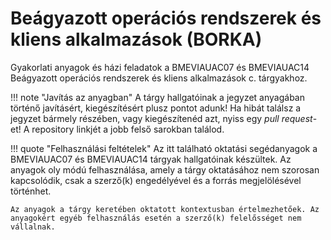 # Beágyazott operációs rendszerek és kliens alkalmazások (BORKA)

Gyakorlati anyagok és házi feladatok a BMEVIAUAC07 és BMEVIAUAC14 Beágyazott operációs rendszerek és kliens alkalmazások c. tárgyakhoz.

!!! note "Javítás az anyagban"
    A tárgy hallgatóinak a jegyzet anyagában történő javításért, kiegészítésért plusz pontot adunk! Ha hibát találsz a jegyzet bármely részében, vagy kiegészítenéd azt, nyiss egy _pull request_-et! A repository linkjét a jobb felső sarokban találod.

!!! quote "Felhasználási feltételek"
    Az itt található oktatási segédanyagok a BMEVIAUAC07 és BMEVIAUAC14 tárgyak hallgatóinak készültek. Az anyagok oly módú felhasználása, amely a tárgy oktatásához nem szorosan kapcsolódik, csak a szerző(k) engedélyével és a forrás megjelölésével történhet.

    Az anyagok a tárgy keretében oktatott kontextusban értelmezhetőek. Az anyagokért egyéb felhasználás esetén a szerző(k) felelősséget nem vállalnak.
